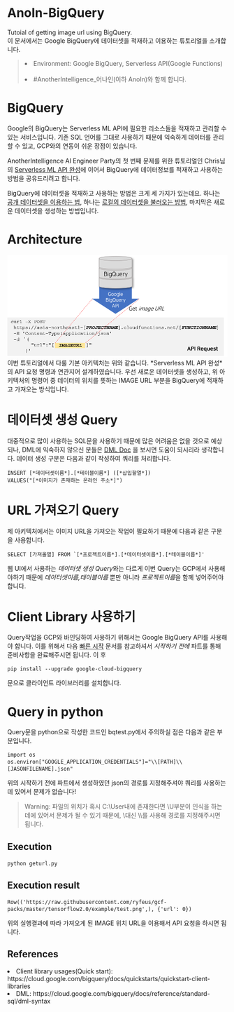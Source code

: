 # AnoIn-BigQuery
Tutoial of getting image url using BigQuery. <br>
이 문서에서는 Google BigQuery에 데이터셋을 적재하고 이용하는 튜토리얼을 소개합니다. <br>
> <li>Environment: Google BigQuery, Serverless API(Google Functions) </li><br>
> <li>#AnotherIntelligence_어나인(이하 AnoIn)와 함께 합니다. </li>

# BigQuery
Google의 BigQuery는 Serverless ML API에 필요한 리소스들을 적재하고 관리할 수 있는 서비스입니다. 
기존 SQL 언어를 그대로 사용하기 때문에 익숙하게 데이터를 관리할 수 있고, GCP와의 연동이 쉬운 장점이 있습니다. 

AnotherIntelligence AI Engineer Party의 첫 번째 문제를 위한 튜토리얼인 Chris님의 [Serverless ML API 완성](https://brunch.co.kr/@chris-song/91?fbclid=IwAR3WG5_D5ZKRSDdxCIX5oypgzkuLiLbcxgp8oFydZjECmIIvaOXGs3I_lQg
)에 이어서 BigQuery에 데이터정보를 적재하고 사용하는 방법을 공유드리려고 합니다.

BigQuery에 데이터셋을 적재하고 사용하는 방법은 크게 세 가지가 있는데요. 하나는 [공개 데이터셋을 이용하는 법](https://console.cloud.google.com/bigquery?p=bigquery-public-data&page=project), 
하나는 [로컬의 데이터셋을 불러오는 방법](https://cloud.google.com/bigquery/docs/loading-data-local?hl=ko#loading_data_from_a_local_data_source), 마지막은 새로운 데이터셋을 생성하는 방법입니다. 

# Architecture
<img src="/Architecture.png" width="700px">
이번 튜토리얼에서 다룰 기본 아키텍처는 위와 같습니다. *Serverless ML API 완성*의 API 요청 명령과 연관지어 설계하였습니다. 
우선 새로운 데이터셋을 생성하고, 위 아키텍처의 명령어 중 데이터의 위치를 뜻하는 IMAGE URL 부분을 BigQuery에 적재하고 가져오는 방식입니다. 

# 데이터셋 생성 Query
대중적으로 많이 사용하는 SQL문을 사용하기 때문에 많은 어려움은 없을 것으로 예상되나, DML에 익숙하지 않으신 분들은 [DML Doc](https://cloud.google.com/bigquery/docs/reference/standard-sql/dml-syntax?hl=ko) 을
보시면 도움이 되시리라 생각합니다. 데이터 생성 구문은 다음과 같이 작성하여 쿼리를 처리합니다. 
~~~
INSERT [*데이터셋이름*].[*테이블이름*] ([*삽입할열*])
VALUES("[*이미지가 존재하는 온라인 주소*]")
~~~
 
 # URL 가져오기 Query
제 아키텍처에서는 이미지 URL을 가져오는 작업이 필요하기 때문에 다음과 같은 구문을 사용합니다. 
~~~
SELECT [가져올열] FROM `[*프로젝트이름*].[*데이터셋이름*].[*테이블이름*]'
~~~
웹 UI에서 사용하는 *데이터셋 생성 Query*와는 다르게 이번 Query는 GCP에서 사용해야하기 때문에 *데이터셋이름,테이블이름* 뿐만 아니라 *프로젝트이름*을 함께 넣어주어야 합니다. 

# Client Library 사용하기
Query작업을 GCP와 바인딩하여 사용하기 위해서는 Google BigQuery API를 사용해야 합니다. 이를 위해서 다음 [빠른 시작](https://cloud.google.com/bigquery/docs/quickstarts/quickstart-client-libraries?hl=ko) 문서를
참고하셔서 *시작하기 전에* 파트를 통해 준비사항을 완료해주시면 됩니다.
이 후 
 ~~~
 pip install --upgrade google-cloud-bigquery
 ~~~
 문으로 클라이언트 라이브러리를 설치합니다. 
 
 # Query in python
 Query문을 python으로 작성한 코드인 bqtest.py에서 주의하실 점은 다음과 같은 부분입니다.
 ~~~
 import os
os.environ["GOOGLE_APPLICATION_CREDENTIALS"]="\\[PATH]\\[JASONFILENAME].json"
 ~~~
 위의 시작하기 전에 파트에서 생성하였던 json의 경로를 지정해주셔야 쿼리를 사용하는데 있어서 문제가 없습니다!
 > Warning: 파일의 위치가 혹시 C:\User내에 존재한다면 \U부분이 인식을 하는 데에 있어서 문제가 될 수 있기 때문에, \\대신 \\\를 사용해 경로를 지정해주시면 됩니다. 

## Execution
~~~
python geturl.py
~~~

## Execution result
~~~
Row(('https://raw.githubusercontent.com/ryfeus/gcf-packs/master/tensorflow2.0/example/test.png',), {'url': 0})
~~~
위의 실행결과에 따라 가져오게 된 IMAGE 위치 URL을 이용해서 API 요청을 하시면 됩니다.

## References
<li> Client library usages(Quick start): https://cloud.google.com/bigquery/docs/quickstarts/quickstart-client-libraries</li>
<li> DML: https://cloud.google.com/bigquery/docs/reference/standard-sql/dml-syntax</li>
